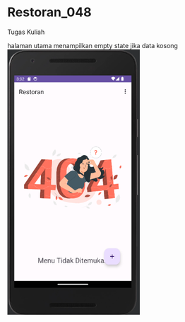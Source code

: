 # Restoran_048
 Tugas Kuliah 

halaman utama menampilkan empty state jika data kosong
<img src="https://github.com/Ivanza437/Restoran_048/blob/main/ScreenShoot/Restoran%201.PNG" width="300" height="600">
